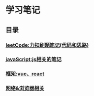 # 学习笔记
## 目录
### [leetCode:力扣刷题笔记(代码和思路)](./leetCode/README.md)
### [javaScript:js相关的笔记](./javaScript/README.md)
### [框架:vue、react](./框架/README.md)
### [网络&浏览器相关](./网络&浏览器相关/README.md)